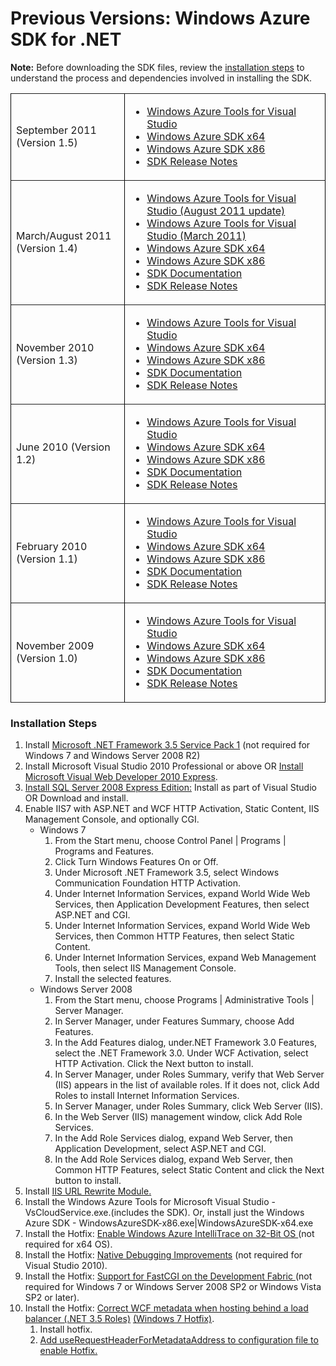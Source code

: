 <h1>Previous Versions: Windows Azure SDK for .NET</h1>
<p><strong>Note:</strong> Before downloading the SDK files, review the <a href="#install">installation steps</a> to understand the process and dependencies involved in installing the SDK.</p>
<table border="1" cellspacing="0" cellpadding="10" style="border: #000000 0px solid;">
<tbody>
<tr>
<td style="width: 200px;">September 2011 (Version 1.5)</td>
<td style="width: 400px;">
<ul>
<li><a href="http://download.microsoft.com/download/2/A/7/2A7DC494-73E4-4CED-8CB3-000A4B95CBC5/VSCloudService.VS100.en-us.msi" target="_blank">Windows Azure Tools for Visual Studio</a></li>
<li><a href="http://download.microsoft.com/download/2/A/7/2A7DC494-73E4-4CED-8CB3-000A4B95CBC5/WindowsAzureSDK-x64.exe" target="_blank">Windows Azure SDK x64</a></li>
<li><a href="http://download.microsoft.com/download/2/A/7/2A7DC494-73E4-4CED-8CB3-000A4B95CBC5/WindowsAzureSDK-x86.exe" target="_blank">Windows Azure SDK x86</a></li>
<li><a href="http://msdn.microsoft.com/en-us/library/windowsazure/hh403991.aspx" target="_blank">SDK Release Notes</a></li>
</ul>
</td>
</tr>
<tr>
<td style="width: 200px;">March/August 2011 (Version 1.4)</td>
<td style="width: 400px;">
<ul>
<li><a href="http://download.microsoft.com/download/E/E/E/EEE5FE31-E91F-4411-9786-54FD57B41588/VSCloudService.VS100.en-us.msi " target="_blank">Windows Azure Tools for Visual Studio (August 2011 update)</a></li>
<li><a href="http://download.microsoft.com/download/3/3/2/3321A9FA-64C3-463F-981A-4E17FC29B15B/VSCloudService.VS100.en-us.msi" target="_blank">Windows Azure Tools for Visual Studio (March 2011)</a></li>
<li><a href="http://download.microsoft.com/download/3/3/2/3321A9FA-64C3-463F-981A-4E17FC29B15B/WindowsAzureSDK-x64.exe" target="_blank">Windows Azure SDK x64</a></li>
<li><a href="http://download.microsoft.com/download/3/3/2/3321A9FA-64C3-463F-981A-4E17FC29B15B/WindowsAzureSDK-x86.exe " target="_blank">Windows Azure SDK x86</a></li>
<li><a href="http://download.microsoft.com/download/3/3/2/3321A9FA-64C3-463F-981A-4E17FC29B15B/WindowsAzureSDK.chm " target="_blank">SDK Documentation</a></li>
<li><a href="http://msdn.microsoft.com/en-us/library/windowsazure/gg680300.aspx" target="_blank">SDK Release Notes</a></li>
</ul>
</td>
</tr>
<tr>
<td style="width: 200px;">November 2010 (Version 1.3)</td>
<td style="width: 400px;">
<ul>
<li><a href="http://download.microsoft.com/download/8/5/D/85DD951E-5B68-4B31-847A-075D5B1396BC/VSCloudService.exe" target="_blank">Windows Azure Tools for Visual Studio</a></li>
<li><a href="http://download.microsoft.com/download/8/5/D/85DD951E-5B68-4B31-847A-075D5B1396BC/rdsdk-x64.exe" target="_blank">Windows Azure SDK x64</a></li>
<li><a href="http://download.microsoft.com/download/8/5/D/85DD951E-5B68-4B31-847A-075D5B1396BC/rdsdk-x86.exe" target="_blank">Windows Azure SDK x86</a></li>
<li><a href="http://download.microsoft.com/download/8/5/D/85DD951E-5B68-4B31-847A-075D5B1396BC/WindowsAzureSDK.CHM " target="_blank">SDK Documentation</a></li>
<li><a href="http://msdn.microsoft.com/en-us/library/windowsazure/gg465715.aspx" target="_blank">SDK Release Notes</a></li>
</ul>
</td>
</tr>
<tr>
<td style="width: 200px;">June 2010 (Version 1.2)</td>
<td style="width: 400px;">
<ul>
<li><a href="http://download.microsoft.com/DOWNLOAD/1/F/9/1F96D60F-EBE9-44CB-BD58-88C2EC14929E/VSCLOUDSERVICE.EXE" target="_blank">Windows Azure Tools for Visual Studio</a></li>
<li><a href="http://download.microsoft.com/DOWNLOAD/1/A/4/1A4A1EBD-0360-42D9-B418-BE77023060E1/WINDOWSAZURESDK-X64.EXE" target="_blank">Windows Azure SDK x64</a></li>
<li><a href="http://download.microsoft.com/DOWNLOAD/1/A/4/1A4A1EBD-0360-42D9-B418-BE77023060E1/WINDOWSAZURESDK-X86.EXE" target="_blank">Windows Azure SDK x86</a></li>
<li><a href="http://download.microsoft.com/DOWNLOAD/1/A/4/1A4A1EBD-0360-42D9-B418-BE77023060E1/WindowsAzureSDK.chm" target="_blank">SDK Documentation</a></li>
<li><a href="http://download.microsoft.com/DOWNLOAD/1/A/4/1A4A1EBD-0360-42D9-B418-BE77023060E1/relnotes.htm
" target="_blank">SDK Release Notes</a></li>
</ul>
</td>
</tr>
<tr>
<td style="width: 200px;">February 2010 (Version 1.1)</td>
<td style="width: 400px;">
<ul>
<li><a href="http://download.microsoft.com/DOWNLOAD/5/5/E/55E49560-47A8-4E9E-B3A5-FF8FDB37046B/VSCLOUDSERVICE.EXE" target="_blank">Windows Azure Tools for Visual Studio</a></li>
<li><a href="http://download.microsoft.com/DOWNLOAD/E/B/5/EB5EDB1A-A91A-44C8-BF56-EF4522BD4532/WINDOWSAZURESDK-x64.msi" target="_blank">Windows Azure SDK x64</a></li>
<li><a href="http://download.microsoft.com/DOWNLOAD/E/B/5/EB5EDB1A-A91A-44C8-BF56-EF4522BD4532/WINDOWSAZURESDK-x86.msi" target="_blank">Windows Azure SDK x86</a></li>
<li><a href="http://download.microsoft.com/DOWNLOAD/1/A/4/1A4A1EBD-0360-42D9-B418-BE77023060E1/WindowsAzureSDK.chm" target="_blank">SDK Documentation</a></li>
<li><a href="http://download.microsoft.com/DOWNLOAD/E/B/5/EB5EDB1A-A91A-44C8-BF56-EF4522BD4532/relnotes.htm" target="_blank">SDK Release Notes</a></li>
</ul>
</td>
</tr>
<tr>
<td style="width: 200px;">November 2009 (Version 1.0)</td>
<td style="width: 400px;">
<ul>
<li><a href="http://download.microsoft.com/DOWNLOAD/9/D/2/9D2145F1-B6B2-40D8-ABB3-B0748490DB72/VSCLOUDSERVICE.EXE" target="_blank">Windows Azure Tools for Visual Studio</a></li>
<li><a href="http://download.microsoft.com/DOWNLOAD/D/0/D/D0D2D81B-0D7C-400C-BEAD-6CC67B48EB72/WINDOWSAZURESDK-X64.MSI" target="_blank">Windows Azure SDK x64</a></li>
<li><a href="http://download.microsoft.com/DOWNLOAD/D/0/D/D0D2D81B-0D7C-400C-BEAD-6CC67B48EB72/WINDOWSAZURESDK-X86.MSI" target="_blank">Windows Azure SDK x86</a></li>
<li><a href="http://download.microsoft.com/DOWNLOAD/D/0/D/D0D2D81B-0D7C-400C-BEAD-6CC67B48EB72/WINDOWSAZURESDK.CHM" target="_blank">SDK Documentation</a></li>
<li><a href="http://download.microsoft.com/DOWNLOAD/D/0/D/D0D2D81B-0D7C-400C-BEAD-6CC67B48EB72/relnotes.htm" target="_blank">SDK Release Notes</a></li>
</ul>
</td>
</tr>
</tbody>
</table>
<h3><a name="install"></a>Installation Steps</h3>
<ol>
<li>Install <a href="http://www.microsoft.com/download/en/details.aspx?displaylang=en&amp;id=22">Microsoft .NET Framework 3.5 Service Pack 1</a> (not required for Windows 7 and Windows Server 2008 R2)</li>
<li>Install Microsoft Visual Studio 2010 Professional or above OR <a href="http://www.microsoft.com/express/Web/">Install Microsoft Visual Web Developer 2010 Express</a>.</li>
<li><a href="http://www.microsoft.com/downloads/en/details.aspx?FamilyID=58ce885d-508b-45c8-9fd3-118edd8e6fff&amp;displaylang=en">Install SQL Server 2008 Express Edition:</a> Install as part of Visual Studio OR Download and install.</li>
<li>Enable IIS7 with ASP.NET and WCF HTTP Activation, Static Content, IIS Management Console, and optionally CGI.
<ul>
<li>Windows 7<ol>
<li>From the Start menu, choose Control Panel | Programs | Programs and Features.</li>
<li>Click Turn Windows Features On or Off.</li>
<li>Under Microsoft .NET Framework 3.5, select Windows Communication Foundation HTTP Activation.</li>
<li>Under Internet Information Services, expand World Wide Web Services, then Application Development Features, then select ASP.NET and CGI.</li>
<li>Under Internet Information Services, expand World Wide Web Services, then Common HTTP Features, then select Static Content.</li>
<li>Under Internet Information Services, expand Web Management Tools, then select IIS Management Console.</li>
<li>Install the selected features.</li>
</ol></li>
<li>Windows Server 2008<ol>
<li>From the Start menu, choose Programs | Administrative Tools | Server Manager.</li>
<li>In Server Manager, under Features Summary, choose Add Features.</li>
<li>In the Add Features dialog, under.NET Framework 3.0 Features, select the .NET Framework 3.0. Under WCF Activation, select HTTP Activation. Click the Next button to install.</li>
<li>In Server Manager, under Roles Summary, verify that Web Server (IIS) appears in the list of available roles. If it does not, click Add Roles to install Internet Information Services.</li>
<li>In Server Manager, under Roles Summary, click Web Server (IIS).</li>
<li>In the Web Server (IIS) management window, click Add Role Services.</li>
<li>In the Add Role Services dialog, expand Web Server, then Application Development, select ASP.NET and CGI.</li>
<li>In the Add Role Services dialog, expand Web Server, then Common HTTP Features, select Static Content and click the Next button to install.</li>
</ol></li>
</ul>
</li>
<li>Install <a href="http://www.iis.net/download/urlrewrite">IIS URL Rewrite Module.</a></li>
<li>Install the Windows Azure Tools for Microsoft Visual Studio - VsCloudService.exe.(includes the SDK). Or, install just the Windows Azure SDK - WindowsAzureSDK-x86.exe|WindowsAzureSDK-x64.exe</li>
<li>Install the Hotfix: <a href="http://go.microsoft.com/fwlink/?LinkId=191542">Enable Windows Azure IntelliTrace on 32-Bit OS </a>(not required for x64 OS).</li>
<li>Install the Hotfix: <a href="http://go.microsoft.com/fwlink/?LinkId=145526">Native Debugging Improvements</a> (not required for Visual Studio 2010).</li>
<li>Install the Hotfix: <a href="http://support.microsoft.com/kb/967131">Support for FastCGI on the Development Fabric </a>(not required for Windows 7 or Windows Server 2008 SP2 or Windows Vista SP2 or later).</li>
<li>Install the Hotfix: <a href="http://code.msdn.microsoft.com/KB971842">Correct WCF metadata when hosting behind a load balancer (.NET 3.5 Roles)</a> <a href="http://code.msdn.microsoft.com/KB981002">(Windows 7 Hotfix)</a>.<ol>
<li>Install hotfix.</li>
<li><a href="http://support.microsoft.com/KB/971842">Add useRequestHeaderForMetadataAddress to configuration file to enable Hotfix.</a></li>
</ol></li>
</ol>